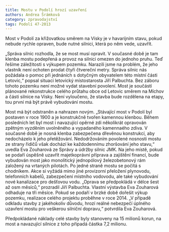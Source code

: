 ```yaml
---
title: Mostu v Podolí hrozí uzavření
authors: Andrea Šrámková
category: zpravodajství
tags: Podolí 47-2013
---
```


Most v Podolí za křižovatkou směrem na Vísky je v havarijním stavu, pokud nebude rychle opraven, bude nutné silnici, která po něm vede, uzavřít.

„Správa silnic rozhodla, že se most musí opravit. V současné době je tam klenba mostu podepřená a provoz na silnici omezen do jednoho pruhu. Teď řešíme záležitosti s výkupem pozemku. Narazili jsme na problém, že jeho vlastník není ochoten prodat čtyři čtvereční metry. Správa silnic nás požádala o pomoc při jednáních s dotyčným obyvatelem této místní části Letovic,“ popsal situaci letovický místostarosta Jiří Palbuchta. Bez záboru tohoto pozemku není možné vydat stavební povolení. Most je součástí plánované rekonstrukce celého průtahu obce od Letovic směrem na Míchov a části silnice na Vísky. Není vyloučeno, že stavba bude rozdělena na etapy, tou první má být právě vybudování mostu.

Most má být odstraněn a nahrazen novým. „Stávající most v Podolí byl postaven v roce 1900 a je konstrukčně tvořen kamennou klenbou. Během posledních let byl most i navazující opěrné zdi několikrát opravován zpětným vyzděním uvolněného a vypadaného kamennaého zdiva. V současné době je nosná klenba zabezpečena dřevěnou konstrukcí, aby nedocházelo k jeho přetěžování. Nedodržováním povolené nosnosti mostu ze strany řidičů však dochází ke každodennímu zhoršování jeho stavu,“ uvedla Eva Zouharová ze Správy a údržby silnic JMK. Na jeho místě, pokud se podaří úspěšně uzavřít majetkoprávní příprava a zajištění financí, bude vybudován most jako monolitický jednopólový železobetonový rám založený na vrtaných pilotách. Po jedné straně mostu se počítá s chodníkem. Akce si vyžádá mimo jiné provizorní přeložení plynovodu, telefonních kabelů, zabezpečení místního vodovodu, ale také vybudování nové kanalizace pro dešťovou vodu. „Oprava se předpokládá v délce šest až osm měsíců,“ prozradil Jiří Palbuchta. Vlastní výstavba Eva Zouharová odhaduje na tři měsíce. Pokud se podaří v brzké době dořešit výkup pozemku, realizace celého projektu proběhne v roce 2014. „V případě odkladu stavby z jakéhokoliv důvodu, hrozí reálné nebezpečí úplného uzavření mostu pro veškerou silniční dopravu,“ potvrdila Eva Zouharová.

Předpokládané náklady celé stavby byly stanoveny na 15 milionů korun, na most a navazující silnice z toho připadá částka 7,2 milionu.
